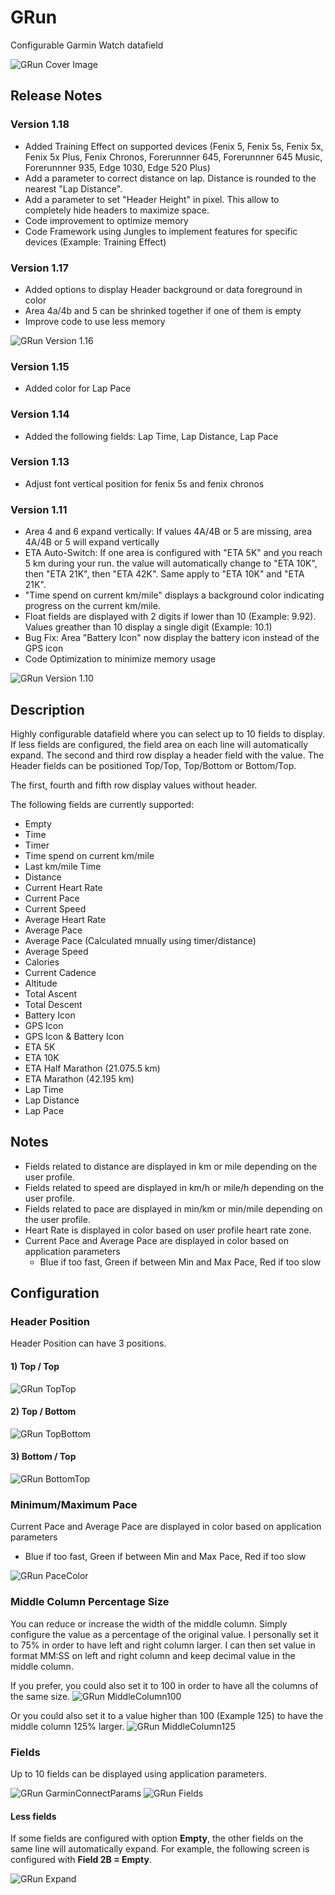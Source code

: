 # GRun
Configurable Garmin Watch datafield

![GRun Cover Image](/doc/GRunWatch.png) 

## Release Notes
### Version 1.18
 - Added Training Effect on supported devices (Fenix 5, Fenix 5s, Fenix 5x, Fenix 5x Plus, Fenix Chronos, Forerunnner 645, Forerunnner 645 Music, Forerunnner 935, Edge 1030, Edge 520 Plus)
 - Add a parameter to correct distance on lap. Distance is rounded to the nearest "Lap Distance".
 - Add a parameter to set "Header Height" in pixel. This allow to completely hide headers to maximize space.
 - Code improvement to optimize memory
 - Code Framework using Jungles to implement features for specific devices (Example: Training Effect)

### Version 1.17
 - Added options to display Header background or data foreground in color
 - Area 4a/4b and 5 can be shrinked together if one of them is empty
 - Improve code to use less memory

![GRun Version 1.16](/doc/GRunWatch9.png)

### Version 1.15
 - Added color for Lap Pace

### Version 1.14
 - Added the following fields: Lap Time, Lap Distance, Lap Pace
 
### Version 1.13
 - Adjust font vertical position for fenix 5s and fenix chronos

### Version 1.11
 - Area 4 and 6 expand vertically: If values 4A/4B or 5 are missing, area 4A/4B or 5 will expand vertically
 - ETA Auto-Switch: If one area is configured with "ETA 5K" and you reach 5 km during your run. the value will automatically change to "ETA 10K", then "ETA 21K", then "ETA 42K". Same apply to "ETA 10K" and "ETA 21K".
 - "Time spend on current km/mile" displays a background color indicating progress on the current km/mile.
 - Float fields are displayed with 2 digits if lower than 10 (Example: 9.92). Values greather than 10 display a single digit (Example: 10.1)
 - Bug Fix: Area "Battery Icon" now display the battery icon instead of the GPS icon
 - Code Optimization to minimize memory usage
 
 ![GRun Version 1.10](/doc/GRunWatch8.png)

## Description
Highly configurable datafield where you can select up to 10 fields to display. If less fields are configured, the field area on each line will automatically expand.
The second and third row display a header field with the value. The Header fields can be positioned Top/Top, Top/Bottom or Bottom/Top.

The first, fourth and fifth row display values without header.

The following fields are currently supported:
- Empty
- Time
- Timer
- Time spend on current km/mile
- Last km/mile Time
- Distance
- Current Heart Rate
- Current Pace
- Current Speed
- Average Heart Rate
- Average Pace
- Average Pace (Calculated mnually using timer/distance)
- Average Speed
- Calories
- Current Cadence
- Altitude
- Total Ascent
- Total Descent
- Battery Icon
- GPS Icon
- GPS Icon & Battery Icon
- ETA 5K
- ETA 10K
- ETA Half Marathon (21.075.5 km)
- ETA Marathon (42.195 km)
- Lap Time
- Lap Distance
- Lap Pace

## Notes
- Fields related to distance are displayed in km or mile depending on the user profile.
- Fields related to speed are displayed in km/h or mile/h depending on the user profile.
- Fields related to pace are displayed in min/km or min/mile depending on the user profile.
- Heart Rate is displayed in color based on user profile heart rate zone.
- Current Pace and Average Pace are displayed in color based on application parameters
  - Blue if too fast, Green if between Min and Max Pace, Red if too slow

## Configuration
### Header Position
Header Position can have 3 positions.
#### 1) Top / Top
![GRun TopTop](/doc/GRunWatch2.png)

#### 2) Top / Bottom
![GRun TopBottom](/doc/GRunWatch3.png)
#### 3) Bottom / Top
![GRun BottomTop](/doc/GRunWatch4.png)

### Minimum/Maximum Pace
Current Pace and Average Pace are displayed in color based on application parameters
  - Blue if too fast, Green if between Min and Max Pace, Red if too slow

![GRun PaceColor](/doc/GRunWatch5.png)

### Middle Column Percentage Size
You can reduce or increase the width of the middle column. Simply configure the value as a percentage of the original value. I personally set it to 75% in order to have left and right column larger. I can then set value in format MM:SS on left and right column and keep decimal value in the middle column.

If you prefer, you could also set it to 100 in order to have all the columns of the same size.
![GRun MiddleColumn100](/doc/GRunWatch6.png)

Or you could also set it to a value higher than 100 (Example 125) to have the middle column 125% larger.
![GRun MiddleColumn125](/doc/GRunWatch7.png)

### Fields
Up to 10 fields can be displayed using application parameters.

![GRun GarminConnectParams](/doc/GarminConnectParams.png)
![GRun Fields](/doc/GRunWatchFields.png)

#### Less fields
If some fields are configured with option  **Empty**, the other fields on the same line will automatically expand. For example, the following screen is configured with **Field 2B = Empty**.

![GRun Expand](/doc/GRunWatch1.png)
